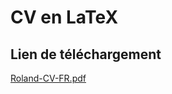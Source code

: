# CV en LaTeX

## Lien de téléchargement

[Roland-CV-FR.pdf](https://github.com/RakanAD/AR-Prototype/files/11250128/Roland_CV_FR.pdf)
